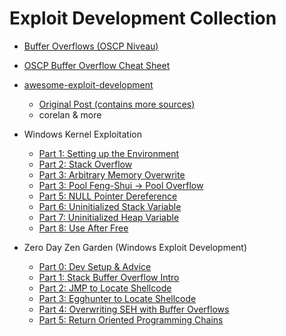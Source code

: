 # Exploit Development Collection

- [Buffer Overflows (OSCP Niveau)](https://oscp.securable.nl/buffer-overflow)
- [OSCP Buffer Overflow Cheat Sheet](https://github.com/V1n1v131r4/OSCP-Buffer-Overflow)

- [awesome-exploit-development](https://github.com/FabioBaroni/awesome-exploit-development) 
  - [Original Post (contains more sources)](https://www.pentest.guru/index.php/2016/01/28/best-books-tutorials-and-courses-to-learn-about-exploit-development/)
  - corelan & more    

- Windows Kernel Exploitation
  - [Part 1: Setting up the Environment](https://rootkits.xyz/blog/2017/06/kernel-setting-up/)
  - [Part 2: Stack Overflow](https://rootkits.xyz/blog/2017/08/kernel-stack-overflow/)
  - [Part 3: Arbitrary Memory Overwrite](https://rootkits.xyz/blog/2017/09/kernel-write-what-where/)
  - [Part 3: Pool Feng-Shui -> Pool Overflow](https://rootkits.xyz/blog/2017/11/kernel-pool-overflow/)
  - [Part 5: NULL Pointer Dereference](https://rootkits.xyz/blog/2018/01/kernel-null-pointer-dereference/)
  - [Part 6: Uninitialized Stack Variable](https://rootkits.xyz/blog/2018/01/kernel-uninitialized-stack-variable/)
  - [Part 7: Uninitialized Heap Variable](https://rootkits.xyz/blog/2018/03/kernel-uninitialized-heap-variable/)
  - [Part 8: Use After Free](https://rootkits.xyz/blog/2018/04/kernel-use-after-free/)

- Zero Day Zen Garden (Windows Exploit Development)
  - [Part 0: Dev Setup & Advice](https://www.shogunlab.com/blog/2017/08/11/zdzg-windows-exploit-0.html)
  - [Part 1: Stack Buffer Overflow Intro](https://www.shogunlab.com/blog/2017/08/19/zdzg-windows-exploit-1.html)
  - [Part 2: JMP to Locate Shellcode](https://www.shogunlab.com/blog/2017/08/26/zdzg-windows-exploit-2.html)
  - [Part 3: Egghunter to Locate Shellcode](https://www.shogunlab.com/blog/2017/09/02/zdzg-windows-exploit-3.html)
  - [Part 4: Overwriting SEH with Buffer Overflows](https://www.shogunlab.com/blog/2017/11/06/zdzg-windows-exploit-4.html)
  - [Part 5: Return Oriented Programming Chains](https://www.shogunlab.com/blog/2018/02/11/zdzg-windows-exploit-5.html)
